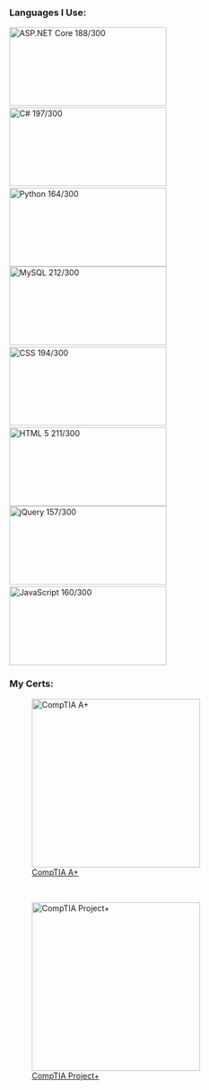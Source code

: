 
### Languages I Use:
<img alt='ASP.NET Core 188/300' title='ASP.NET Core 188/300' width='280px' height='140px' src='https://i.stack.imgur.com/07ZIW.png'>&nbsp;<img alt='C# 197/300' title='C# 197/300' width='280px' height='140px' src='https://i.stack.imgur.com/b3G06.png'>&nbsp;<img alt='Python 164/300' title='Python 164/300' width='280px' height='140px' src='https://i.stack.imgur.com/XmujW.png'> <img alt='MySQL 212/300' title='MySQL 212/300' width='280px' height='140px' src='https://i.stack.imgur.com/jCT8U.png'>&nbsp;<img alt='CSS 194/300' title='CSS 194/300' width='280px' height='140px' src='https://i.stack.imgur.com/T2DY5.png'>&nbsp;<img alt='HTML 5 211/300' title='HTML 5 211/300' width='280px' height='140px' src='https://i.stack.imgur.com/DmhjW.png'> <img alt='jQuery 157/300' title='jQuery 157/300' width='280px' height='140px' src='https://i.stack.imgur.com/Drr5K.png'>&nbsp;<img alt='JavaScript 160/300' title='JavaScript 160/300' width='280px' height='140px' src='https://i.stack.imgur.com/7VJUm.png'>

### My Certs:

<a href='https://www.youracclaim.com/badges/ffd7fd21-b0af-4e48-a4a7-17e537b7fc09'><figure><img alt="CompTIA A+" title="CompTIA A+" width='300px' height='300px' src='https://images.youracclaim.com/size/340x340/images/63482325-a0d6-4f64-ae75-f5f33922c7d0/CompTIA_A_2Bce.png'><figcaption>CompTIA A+</figcaption></figure></a>&nbsp;&nbsp;&nbsp;&nbsp;&nbsp;&nbsp;<a href='https://www.youracclaim.com/badges/e75a7734-ecf7-4723-a43b-02ba5706eb08'><figure><img alt='CompTIA Project+' title='CompTIA Project+' width='300px' height='300px' src='https://images.youracclaim.com/size/340x340/images/be6dfc3d-f8a1-4c18-8b16-751600ef61c8/CompTIA_Project_2B.png'><figcaption>CompTIA Project+</figcaption></figure></a>
<!-- [![CompTIA A+](https://images.youracclaim.com/size/340x340/images/63482325-a0d6-4f64-ae75-f5f33922c7d0/CompTIA_A_2Bce.png) - CompTIA A+](https://www.youracclaim.com/badges/ffd7fd21-b0af-4e48-a4a7-17e537b7fc09) -->
<!-- [![CompTIA Project+](https://images.youracclaim.com/size/340x340/images/be6dfc3d-f8a1-4c18-8b16-751600ef61c8/CompTIA_Project_2B.png) - CompTIA Project+](https://www.youracclaim.com/badges/e75a7734-ecf7-4723-a43b-02ba5706eb08) -->
